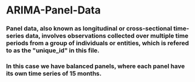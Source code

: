 # ARIMA-Panel-Data
### Panel data, also known as longitudinal or cross-sectional time-series data, involves observations collected over multiple time periods from a group of individuals or entities, which is refered to as the "unique_id" in this file. 

### In this case we have balanced panels, where each panel have its own time series of 15 months.
